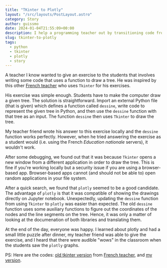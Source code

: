 ```yaml
---
title: "TKinter to Plotly"
layout: "/src/layouts/PostLayout.astro"
category: Story
author: guissmo
date: 2024-01-04T21:55:09+00:00
description: I help a programming teacher out by transitioning code from TKinter to Plotly.
slug: tkinter-to-plotly
tags:
  - python
  - tkinter
  - plotly
  - story
---
```


A teacher I know wanted to give an exercise to the students that involves writing some code that uses a function to draw a tree. He was inspired by this other [French teacher](http://info.sytes.free.fr/) who uses `Tkinter` for his exercises.

His exercise was simple enough. Students have to make the computer draw a given tree. The solution is straightforward. Import an external Python file (that is given) which defines a function called `dessine`, write code to represent the given tree in Python, and then use the `dessine` function with that tree as an input. The function `dessine` then uses `Tkinter` to draw the tree.

My teacher friend wrote his answer to this exercise locally and the `dessine` function works perfectly. However, when he tried answering the exercise as a student would (i.e. using the French _Education nationale_ servers), it wouldn't work.

After some debugging, we found out that it was because `Tkinter` opens a new window from a different application in order to draw the tree. This is fine if you're working locally but a security issue if you are using a browser-based app. Browser-based apps cannot (and should not be able to) open random applications in your file system.

After a quick search, we found that `plotly` seemed to be a good candidate. The advantage of `plotly` is that it was compatible of showing the drawings directly on Jupyter notebook. Unexpectedly, updating the `dessine` function from using `Tkinter` to `plotly` was easier than expected. The old `dessine` function uses some auxiliary functions to figure out the coordinates of the nodes and the line segments on the tree. Hence, it was only a matter of looking at the documenation of both libraries and translating them.

At the end of the day, everyone was happy. I learned about plotly and had a small little puzzle after dinner, my teacher friend was able to give the exercise, and I heard that there were audible "wows" in the classroom when the students saw the `plotly` graphs.

PS: Here are the codes: [old tkinter version](/assets/tkinter-to-plotly/tkinter.py) from [French teacher](http://info.sytes.free.fr/), and [my version](/assets/tkinter-to-plotly/plotly.py).
